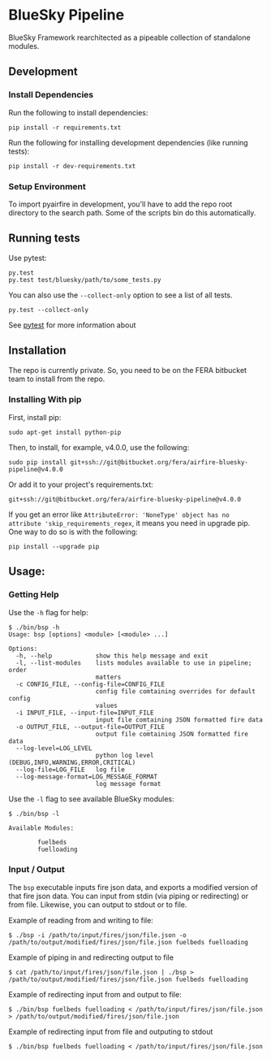 # BlueSky Pipeline

BlueSky Framework rearchitected as a pipeable collection of standalone modules.

## Development

### Install Dependencies

Run the following to install dependencies:

    pip install -r requirements.txt

Run the following for installing development dependencies (like running tests):

    pip install -r dev-requirements.txt

### Setup Environment

To import pyairfire in development, you'll have to add the repo root directory
to the search path. Some of the scripts bin do this automatically.

## Running tests

Use pytest:

    py.test
    py.test test/bluesky/path/to/some_tests.py

You can also use the ```--collect-only``` option to see a list of all tests.

    py.test --collect-only

See [pytest](http://pytest.org/latest/getting-started.html#getstarted) for more information about

## Installation

The repo is currently private. So, you need to be on the FERA bitbucket team
to install from the repo.

### Installing With pip

First, install pip:

    sudo apt-get install python-pip

Then, to install, for example, v4.0.0, use the following:

    sudo pip install git+ssh://git@bitbucket.org/fera/airfire-bluesky-pipeline@v4.0.0

Or add it to your project's requirements.txt:

    git+ssh://git@bitbucket.org/fera/airfire-bluesky-pipeline@v4.0.0

If you get an error like    ```AttributeError: 'NoneType' object has no attribute 'skip_requirements_regex```, it means you need in upgrade pip.  One way to do so is with the following:

    pip install --upgrade pip

## Usage:

### Getting Help

Use the ```-h``` flag for help:

    $ ./bin/bsp -h
    Usage: bsp [options] <module> [<module> ...]

    Options:
      -h, --help            show this help message and exit
      -l, --list-modules    lists modules available to use in pipeline; order
                            matters
      -c CONFIG_FILE, --config-file=CONFIG_FILE
                            config file comtaining overrides for default config
                            values
      -i INPUT_FILE, --input-file=INPUT_FILE
                            input file comtaining JSON formatted fire data
      -o OUTPUT_FILE, --output-file=OUTPUT_FILE
                            output file comtaining JSON formatted fire data
      --log-level=LOG_LEVEL
                            python log level (DEBUG,INFO,WARNING,ERROR,CRITICAL)
      --log-file=LOG_FILE   log file
      --log-message-format=LOG_MESSAGE_FORMAT
                            log message format

Use the ```-l``` flag to see available BlueSky modules:

    $ ./bin/bsp -l

    Available Modules:

            fuelbeds
            fuelloading

### Input / Output

The ```bsp``` executable inputs fire json data, and exports a modified version
of that fire json data.  You can input from stdin (via piping or redirecting)
or from file.  Likewise, you can output to stdout or to file.

Example of reading from and writing to file:

    $ ./bsp -i /path/to/input/fires/json/file.json -o /path/to/output/modified/fires/json/file.json fuelbeds fuelloading

Example of piping in and redirecting output to file

    $ cat /path/to/input/fires/json/file.json | ./bsp > /path/to/output/modified/fires/json/file.json fuelbeds fuelloading

Example of redirecting input from and output to file:

    $ ./bin/bsp fuelbeds fuelloading < /path/to/input/fires/json/file.json > /path/to/output/modified/fires/json/file.json

Example of redirecting input from file and outputing to stdout

    $ ./bin/bsp fuelbeds fuelloading < /path/to/input/fires/json/file.json
